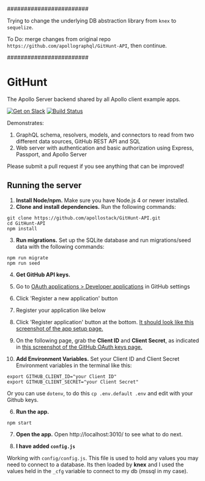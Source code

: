 \########################

Trying to change the underlying DB abstraction library from `knex` to `sequelize`.

To Do: merge changes from original repo `https://github.com/apollographql/GitHunt-API`, then continue.

\########################

# GitHunt

The Apollo Server backend shared by all Apollo client example apps.

[![Get on Slack](https://img.shields.io/badge/slack-join-orange.svg)](http://www.apollostack.com/#slack)
[![Build Status](https://travis-ci.org/apollostack/GitHunt-API.svg?branch=master)](https://travis-ci.org/apollostack/GitHunt-API)

Demonstrates:

1. GraphQL schema, resolvers, models, and connectors to read from two different data sources, GitHub REST API and SQL
2. Web server with authentication and basic authorization using Express, Passport, and Apollo Server

Please submit a pull request if you see anything that can be improved!

## Running the server

1. **Install Node/npm.** Make sure you have Node.js 4 or newer installed.
2. **Clone and install dependencies.**
  Run the following commands:

  ```
  git clone https://github.com/apollostack/GitHunt-API.git
  cd GitHunt-API
  npm install
  ```

3. **Run migrations.** Set up the SQLite database and run migrations/seed data with the following commands:

  ```
  npm run migrate
  npm run seed
  ```

4. **Get GitHub API keys.**
  1. Go to [OAuth applications > Developer applications](https://github.com/settings/developers) in GitHub settings
  2. Click 'Register a new application' button
  3. Register your application like below
  4. Click 'Register application' button at the bottom. [It should look like this screenshot of the app setup page.](screenshots/github-oath-setup.png)
  5. On the following page, grab the **Client ID** and **Client Secret**, as indicated in [this screenshot of the GitHub OAuth keys page.](screenshots/github-oauth-keys.png)

5. **Add Environment Variables.** Set your Client ID and Client Secret Environment variables in the terminal like this:
  ```
  export GITHUB_CLIENT_ID="your Client ID"
  export GITHUB_CLIENT_SECRET="your Client Secret"
  ```

  Or you can use `dotenv`, to do this `cp .env.default .env` and edit with your Github keys.

6. **Run the app.**

  ```
  npm start
  ```

7. **Open the app.** Open http://localhost:3010/ to see what to do next.


8. **I have added `config.js`**

Working with `config/config.js`. This file is used to hold any values you may need to connect to a database.
Its then loaded by __knex__ and I used the values held in the `_cfg` variable to connect to my db (mssql in my case).
